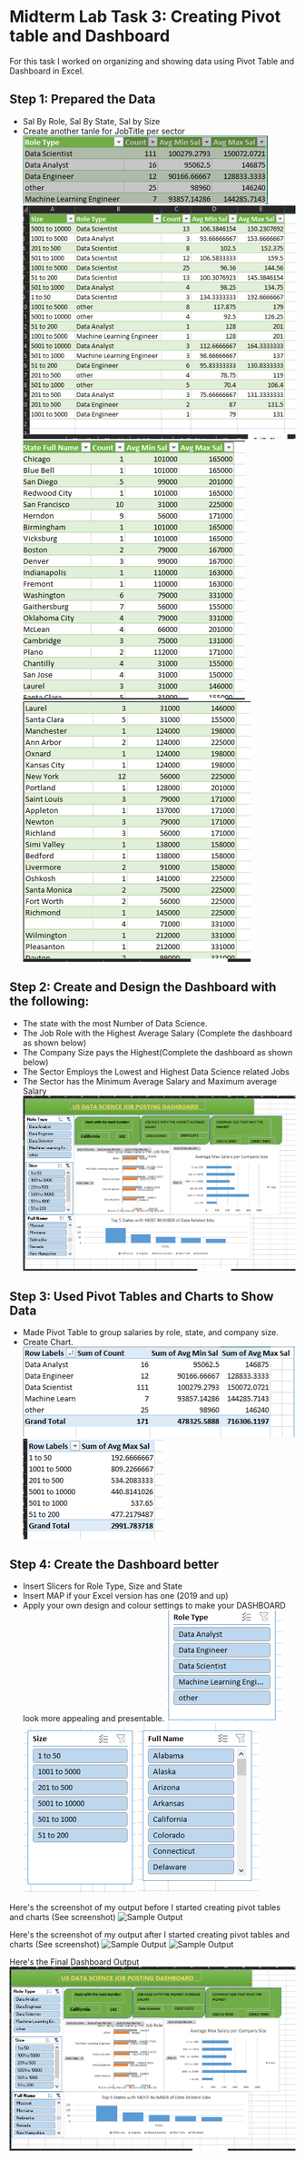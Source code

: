 # Midterm Lab Task 3: Creating Pivot table and Dashboard
For this task I worked on organizing and showing data using Pivot Table and Dashboard in Excel. 
## Step 1: Prepared the Data
- Sal By Role, Sal By State, Sal by Size
- Create another tanle for JobTitle per sector
![sample Output](Images/SalByRole.png)
![sample Output](Images/SalBySize.png)
![sample Output](Images/SalByState1.png)
![sample Output](Images/SalByState2.png)

## Step 2: Create and Design the Dashboard with the following:
- The state with the most Number of Data Science.
- The Job Role with the Highest Average Salary (Complete the dashboard as shown below)
- The Company Size pays the Highest(Complete the dashboard as shown below)
- The Sector Employs the Lowest and Highest Data Science related Jobs
- The Sector has the Minimum Average Salary and Maximum average Salary
![sample Output](Images/dashboard.png)

## Step 3: Used Pivot Tables and Charts to Show Data
- Made Pivot Table to group salaries by role, state, and company size.
- Create Chart.
![sample Output](Images/Pivot1.png)
![sample Output](Images/Pivot2.png)

## Step 4: Create the Dashboard better
- Insert Slicers for Role Type, Size and State
- Insert MAP if your Excel version has one (2019 and up) 
- Apply your own design and colour settings to make your DASHBOARD look more
appealing and presentable.
![sample Output](Images/Slicer1.png)
![sample Output](Images/Slicer2.png)
![sample Output](Images/Slicer3.png)


Here's the screenshot of my output before I started creating pivot tables and charts (See screenshot)
![Sample Output](images/job.PNG)

Here's the screenshot of my output after I started creating pivot tables and charts (See screenshot)
![Sample Output](images/pivot.PNG)
![Sample Output](images/slicers.PNG)

Here's the Final Dashboard Output
![Sample Output](images/dashboard.PNG)
